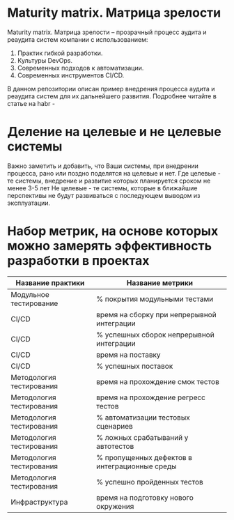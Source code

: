 # Maturity matrix. Матрица зрелости

Maturity matrix. Матрица зрелости – прозрачный процесс аудита и реаудита систем компании с использованием:
1. Практик гибкой разработки.
2. Культуры DevOps.
3. Современных подходов к автоматизации.
4. Современных инструментов CI/CD.

В данном репозитории описан пример внедрения процесса аудита и реаудита систем для их дальнейшего развития.
Подробнее читайте в статье на habr - 

# Деление на целевые и не целевые системы
Важно заметить и добавить, что Ваши системы, при внедрении процесса, рано или поздно поделятся на целевые и нет.
Где целевые - те системы, внедрение и развитие которых планируется сроком не менее 3-5 лет
Не целевые - те системы, которые в ближайшие перспективы не будут развиваться с последующем выводом из эксплуатации.

# Набор метрик, на основе которых можно замерять эффективность разработки в проектах

Название практики|Название метрики
---------|------------
Модульное тестирование| % покрытия модульными тестами
CI/CD |время на сборку при непрерывной интеграции
CI/CD |% успешных сборок непрерывной интеграции
CI/CD |время на поставку 
CI/CD |% успешных поставок 
Методология тестирования | время на прохождение смок тестов
Методология тестирования |время на прохождение регресс тестов
Методология тестирования |% автоматизации тестовых сценариев
Методология тестирования |% ложных срабатываний у автотестов
Методология тестирования |% пропущенных дефектов в интеграционные среды
Методология тестирования |% успешно пройденных тестов
Инфраструктура | время на подготовку нового окружения
